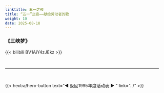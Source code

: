 ```yaml
---
linktitle: 五一之夜
title: “五一”之夜——献给劳动者的歌
weight: 10
date: 2025-08-18
---
```


### 《三峡梦》

{{< bilibili BV1AiY4zJEkz >}}

<br>
<hr>
<br>

{{< hextra/hero-button text="◀ 返回1995年度活动表 ▶ " link="../" >}}